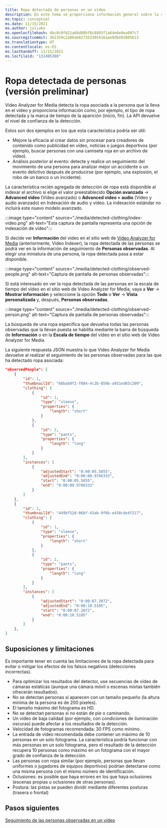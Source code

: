 ```yaml
---
title: Ropa detectada de personas en un vídeo
description: En este tema se proporciona información general sobre la característica de ropa detectada de una persona en un vídeo.
ms.topic: conceptual
ms.date: 11/15/2021
ms.author: juliako
ms.openlocfilehash: 4bc0c0fd21a68d80bf8c8803f1a64e6e0ea097c7
ms.sourcegitcommit: 362359c2a00a6827353395416aae9db492005613
ms.translationtype: HT
ms.contentlocale: es-ES
ms.lasthandoff: 11/15/2021
ms.locfileid: "132495308"
---
```

# <a name="peoples-detected-clothing-preview"></a>Ropa detectada de personas (versión preliminar)

Video Analyzer for Media detecta la ropa asociada a la persona que la lleva en el vídeo y proporciona información como, por ejemplo, el tipo de ropa detectada y la marca de tiempo de la aparición (inicio, fin). La API devuelve el nivel de confianza de la detección.
 
Estos son dos ejemplos en los que esta característica podría ser útil:
 
* Mejore la eficacia al crear datos sin procesar para creadores de contenido como publicidad en vídeo, noticias o juegos deportivos (por ejemplo, buscar personas con una camiseta roja en un archivo de vídeo).
* Análisis posterior al evento: detecte y realice un seguimiento del movimiento de una persona para analizar mejor un accidente o un evento delictivo después de producirse (por ejemplo, una explosión, el robo de un banco o un incidente).
 
La característica recién agregada de detección de ropa está disponible al indexar el archivo si elige el valor preestablecido **Opción avanzada** -> **Advanced video** (Vídeo avanzado) o **Advanced video + audio** (Vídeo y audio avanzado) en Indexación de audio y vídeo. La indexación estándar no incluirá este nuevo modelo avanzado.
 
:::image type="content" source="./media/detected-clothing/index-video.png" alt-text="Esta captura de pantalla representa una opción de indexación de vídeo":::  

Si decide ver **Información** del vídeo en el sitio web de [Video Analyzer for Media](https://www.videoindexer.ai/) (anteriormente, Video Indexer), la ropa detectada de las personas se podrá ver en la información de seguimiento de **Personas observadas**. Al elegir una miniatura de una persona, la ropa detectada pasa a estar disponible.

:::image type="content" source="./media/detected-clothing/observed-people.png" alt-text="Captura de pantalla de personas observadas":::  
 
Si está interesado en ver la ropa detectada de las personas en la escala de tiempo del vídeo en el sitio web de Video Analyzer for Media, vaya a **Ver** -> **Mostrar información** y seleccione la opción **Todo** o **Ver** -> **Vista personalizada** y, después, **Personas observadas**. 

:::image type="content" source="./media/detected-clothing/observed-person.png" alt-text="Captura de pantalla de personas observadas":::  
 
La búsqueda de una ropa específica que devuelva todas las personas observadas que la llevan puesta se habilita mediante la barra de búsqueda de **Información** o en la **Escala de tiempo** del vídeo en el sitio web de Video Analyzer for Media.

La siguiente respuesta JSON muestra lo que Video Analyzer for Media devuelve al realizar el seguimiento de las personas observadas para las que ha detectado ropa asociada:

```json
"observedPeople": [
    {
        "id": 1,
        "thumbnailId": "68bab0f2-f084-4c2b-859b-a951ed03c209",
        "clothing": [
            {
                "id": 1,
                "type": "sleeve",
                "properties": {
                    "length": "short"
                }
            },
            {
                "id": 2,
                "type": "pants",
                "properties": {
                    "length": "long"
                }
            }
        ],
        "instances": [
            {
                "adjustedStart": "0:00:05.5055",
                "adjustedEnd": "0:00:09.9766333",
                "start": "0:00:05.5055",
                "end": "0:00:09.9766333"
            }
        ]
    },
    {
        "id": 2,
        "thumbnailId": "449bf52d-06bf-43ab-9f6b-e438cde4f217",
        "clothing": [
            {
                "id": 1,
                "type": "sleeve",
                "properties": {
                    "length": "short"
                }
            },
            {
                "id": 2,
                "type": "pants",
                "properties": {
                    "length": "long"
                }
            }
        ],
        "instances": [
            {
                "adjustedStart": "0:00:07.2072",
                "adjustedEnd": "0:00:10.5105",
                "start": "0:00:07.2072",
                "end": "0:00:10.5105"
            }
        ]
    },
]
```

## <a name="limitations-and-assumptions"></a>Suposiciones y limitaciones

Es importante tener en cuenta las limitaciones de la ropa detectada para evitar o mitigar los efectos de los falsos negativos (detecciones incorrectas).
 
* Para optimizar los resultados del detector, use secuencias de vídeo de cámaras estáticas (aunque una cámara móvil o escenas mixtas también ofrecerán resultados).
* No se detectan personas si aparecen con un tamaño pequeño (la altura mínima de la persona es de 200 píxeles).
* El tamaño máximo del fotograma es HD.
* No se detectan personas si no están de pie o caminando.
* Un vídeo de baja calidad (por ejemplo, con condiciones de iluminación oscuras) puede afectar a los resultados de la detección.
* Velocidad de fotogramas recomendada: 30 FPS como mínimo.
* La entrada de vídeo recomendada debe contener un máximo de 10 personas en un solo fotograma. La característica podría funcionar con más personas en un solo fotograma, pero el resultado de la detección recupera 10 personas como máximo en un fotograma con el mayor grado de confianza de la detección.
* Las personas con ropa similar (por ejemplo, personas que llevan uniformes o jugadores de equipos deportivos) podrían detectarse como una misma persona con el mismo número de identificación.
* Oclusiones: es posible que haya errores en los que haya oclusiones (escenas propias u oclusiones de otras personas).
* Postura: las pistas se pueden dividir mediante diferentes posturas (trasera o frontal)

## <a name="next-steps"></a>Pasos siguientes 

[Seguimiento de las personas observadas en un vídeo](observed-people-tracing.md)
